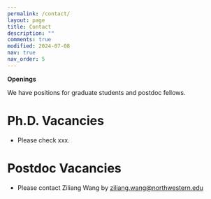 ```yaml
---
permalink: /contact/
layout: page
title: Contact
description: ""
comments: true
modified: 2024-07-08
nav: true
nav_order: 5
---
```


**Openings**

We have positions for graduate students and postdoc fellows.

# Ph.D. Vacancies
- Please check xxx.

# Postdoc Vacancies
- Please contact Ziliang Wang by ziliang.wang@northwestern.edu

